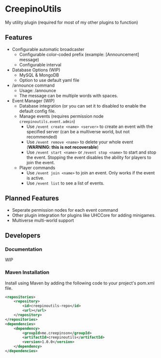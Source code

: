 # CreepinoUtils

My utility plugin (required for most of my other plugins to function)
## Features

- Configurable automatic broadcaster
    - Configurable color-coded prefix (example: [Announcement] message)
    - Configurable interval
- Database Options (WIP)
    - MySQL & MongoDB
    - Option to use default yaml file
- /announce command
    - Usage: /announce <message>
    - The message can be multiple words with spaces.
- Event Manager (WIP)
    - Database integration (or you can set it to disabled to 
        enable the default config file.
    - Manage events (requires permission node ```creepinoutils.event.admin```)
        - Use ```/event create <name> <server>``` to create an event with the specified server
            (can be a multiverse world, but not recommended)
        - Use ```/event remove <name>``` to delete your whole event (**WARNING: this is not recoverable**)
        - Use ```/event start <name>``` or ```/event stop <name>``` to start and stop the event.
            Stopping the event disables the ability for players to join the event.
    - Player commands
        - Use ```/event join <name>``` to join an event. Only works if the event is active.
        - Use ```/event list``` to see a list of events.
        
## Planned Features

- Seperate permission nodes for each event command
- Other plugin integration for plugins like UHCCore for adding minigames. 
- Multiverse multi-world support
 
## Developers

### Documentation
WIP
### Maven Installation
Install using Maven by
adding the following code to your project's pom.xml file.
```xml
<repositories>
    <repository>
        <id>creepinoutils-repo</id>
        <url></url>
    </repository>
</repositories>
<dependencies>
    <dependency>
        <groupId>me.creepinson</groupId>
        <artifactId>creepinoutils</artifactId>
        <version>1.0.0</version>
    </dependency>
</dependencies>
```
